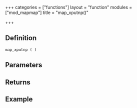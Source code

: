 +++
categories = ["functions"]
layout = "function"
modules = ["mod_mapmap"]
title = "map_xputnp()"

+++

## Definition

    map_xputnp ( )

## Parameters

## Returns

## Example
